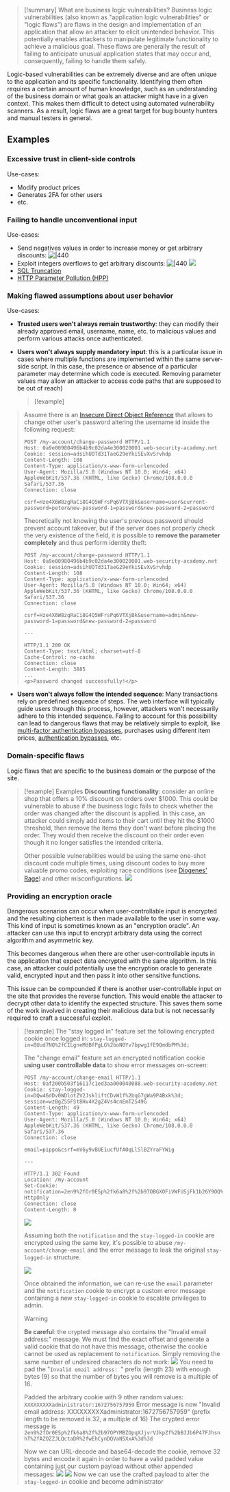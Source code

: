 >[!summary] What are business logic vulnerabilities?
>Business logic vulnerabilities (also known as "application logic vulnerabilities" or "logic flaws") are flaws in the design and implementation of an application that allow an attacker to elicit unintended behavior. This potentially enables attackers to manipulate legitimate functionality to achieve a malicious goal. These flaws are generally the result of failing to anticipate unusual application states that may occur and, consequently, failing to handle them safely.

Logic-based vulnerabilities can be extremely diverse and are often unique to the application and its specific functionality. Identifying them often requires a certain amount of human knowledge, such as an understanding of the business domain or what goals an attacker might have in a given context. This makes them difficult to detect using automated vulnerability scanners. As a result, logic flaws are a great target for bug bounty hunters and manual testers in general.

## Examples

### Excessive trust in client-side controls 

Use-cases:

- Modify product prices
- Generates 2FA for other users
- etc.

### Failing to handle unconventional input

Use-cases:
- Send negatives values in order to increase money or get arbitrary discounts: ![|440](../../zzz_res/attachments/BusinessLogic-ArbitraryDiscount.png)
- Exploit integers overflows to get arbitrary discounts: ![|440](../../zzz_res/attachments/BusinessLogic-ArbitraryDiscount2.png) ![](../../zzz_res/attachments/BusinessLogic-ArbitraryDiscount3.png)
- [SQL Truncation](SQL%20Truncation.md)
- [HTTP Parameter Pollution (HPP)](HTTP%20Parameter%20Pollution%20(HPP).md)

### Making flawed assumptions about user behavior

Use-cases:

- **Trusted users won't always remain trustworthy**: they can modify their already approved email, username, name, etc. to malicious values and perform various attacks once authenticated.

- **Users won't always supply mandatory input**: this is a particular issue in cases where multiple functions are implemented within the same server-side script. In this case, the presence or absence of a particular parameter may determine which code is executed. Removing parameter values may allow an attacker to access code paths that are supposed to be out of reach)
  >[!example]
>Assume there is an [Insecure Direct Object Reference](Access%20control%20vulnerabilities.md#Insecure%20Direct%20Object%20Reference) that allows to change other user's password altering the username id inside the following request:
>
>```http
>POST /my-account/change-password HTTP/1.1
>Host: 0a9e00980496b4b9c02da4e300020001.web-security-academy.net
>Cookie: session=adsihUOTd31TaeG29eYkiSEvXvSrvhdp
>Content-Length: 108
>Content-Type: application/x-www-form-urlencoded
>User-Agent: Mozilla/5.0 (Windows NT 10.0; Win64; x64) AppleWebKit/537.36 (KHTML, like Gecko) Chrome/108.0.0.0 Safari/537.36
>Connection: close
>
>csrf=Hze4X6W8zgRaCi8G4Q5WFrsPq6VTXjBk&username=user&current-password=peter&new-password-1=password&new-password-2=password
>```
>Theoretically not knowing the user's previous password should prevent account takeover, but if the server does not properly check the very existence of the field, it is possible to **remove the parameter completely** and thus perform identity theft: 
>
>```http
>POST /my-account/change-password HTTP/1.1
>Host: 0a9e00980496b4b9c02da4e300020001.web-security-academy.net
>Cookie: session=adsihUOTd31TaeG29eYkiSEvXvSrvhdp
>Content-Length: 108
>Content-Type: application/x-www-form-urlencoded
>User-Agent: Mozilla/5.0 (Windows NT 10.0; Win64; x64) AppleWebKit/537.36 (KHTML, like Gecko) Chrome/108.0.0.0 Safari/537.36
>Connection: close
>
>csrf=Hze4X6W8zgRaCi8G4Q5WFrsPq6VTXjBk&username=admin&new-password-1=password&new-password-2=password
>
>---
>
>HTTP/1.1 200 OK
>Content-Type: text/html; charset=utf-8
>Cache-Control: no-cache
>Connection: close
>Content-Length: 3885
>...
><p>Password changed successfully!</p>
>```

- **Users won't always follow the intended sequence**: Many transactions rely on predefined sequence of steps. The web interface will typically guide users through this process, however, attackers won't necessarily adhere to this intended sequence. Failing to account for this possibility can lead to dangerous flaws that may be relatively simple to exploit, like [multi-factor authentication bypasses](Authentication%20Attacks.md#Multi-factor%20authentication%20attacks), purchases using different item prices, [authentication bypasses](Authentication%20Attacks.md), etc.

### Domain-specific flaws

Logic flaws that are specific to the business domain or the purpose of the site. 

>[!example] Examples
>**Discounting functionality**: consider an online shop that offers a 10% discount on orders over $1000. This could be vulnerable to abuse if the business logic fails to check whether the order was changed after the discount is applied. In this case, an attacker could simply add items to their cart until they hit the $1000 threshold, then remove the items they don't want before placing the order. They would then receive the discount on their order even though it no longer satisfies the intended criteria. 
>
>Other possible vulnerabilities would be using the same one-shot discount code multiple times, using discount codes to buy more valuable promo codes, exploiting race conditions (see [Diogenes' Rage](../../Play%20ground/CTFs/Diogenes'%20Rage.md)) and other misconfigurations.
> ![](../../zzz_res/attachments/business-logic_discount1.png)

### Providing an encryption oracle

Dangerous scenarios can occur when user-controllable input is encrypted and the resulting ciphertext is then made available to the user in some way. This kind of input is sometimes known as an "encryption oracle". An attacker can use this input to encrypt arbitrary data using the correct algorithm and asymmetric key.

This becomes dangerous when there are other user-controllable inputs in the application that expect data encrypted with the same algorithm. In this case, an attacker could potentially use the encryption oracle to generate valid, encrypted input and then pass it into other sensitive functions.

This issue can be compounded if there is another user-controllable input on the site that provides the reverse function. This would enable the attacker to decrypt other data to identify the expected structure. This saves them some of the work involved in creating their malicious data but is not necessarily required to craft a successful exploit.

>[!example]
>The "stay logged in" feature set the following encrypted cookie once logged in: `stay-logged-in=BUud7NQ%2fCILgneMdBfPgLG%2boN0Yv7bpwg1fE9QmdbPM%3d;`
>
>The "change email" feature set an encrypted notification cookie **using user controllable data** to show error messages on-screen: 
>```http
>POST /my-account/change-email HTTP/1.1
>Host: 0af200b503f16117c1ed3aa000040088.web-security-academy.net
>Cookie: stay-logged-in=DQw46dDv0WDlotZV2JskliftCDvW1f%2bqG7gWa9P4Bxk%3d; session=wzBgZS5FSt8Hv4X2gZ4Vs4cnEmT2S49G
>Content-Length: 49
>Content-Type: application/x-www-form-urlencoded
>User-Agent: Mozilla/5.0 (Windows NT 10.0; Win64; x64) AppleWebKit/537.36 (KHTML, like Gecko) Chrome/108.0.0.0 Safari/537.36
>Connection: close
>
>email=pippo&csrf=mV6y9vBUE1ucfUfA0qLlSlBZYraFYWig
>
> ---
>
>HTTP/1.1 302 Found
>Location: /my-account
>Set-Cookie: notification=2en9%2fOr0ESp%2fk6a8%2f%2b97OBGXOFiVWFUSjFk1b26Y9OQ%3d; HttpOnly
>Connection: close
>Content-Length: 0
>```
>![](../../zzz_res/attachments/business-logic_oracle1.png)
>
>Assuming both the `notification` and the `stay-logged-in` cookie are encrypted using the same key, it's possible to abuse `/my-account/change-email` and the error message to leak the original `stay-logged-in` structure.
>
>![](../../zzz_res/attachments/business-logic_oracle2.png)
>
>Once obtained the information, we can re-use the `email` parameter and the `notification` cookie to encrypt a custom error message containing a new `stay-logged-in` cookie to escalate privileges to admin. 
>>[!warning]
>>**Be careful**: the crypted message also contains the "Invalid email address:" message. We must find the exact offset and generate a valid cookie that do not have this message, otherwise the cookie cannot be used as replacement to `notification`. Simply removing the same number of undesired characters do not work:
>>![](../../zzz_res/attachments/business-logic_oracle3.png)
>>You need to pad the "`Invalid email address: `" prefix (length 23) with enough bytes (9) so that the number of bytes you will remove is a multiple of 16.
>
> Padded the arbitrary cookie with 9 other random values: `XXXXXXXXXadministrator:1672756757959`
> Error message is now "Invalid email address: XXXXXXXXXadministrator:1672756757959" (prefix length to be removed is 32, a multiple of 16)
> The crypted error message is `2en9%2fOr0ESp%2fk6a8%2f%2b97OPYMBZOpqXJjvrVJkpZf%2bBJJb6P47FJhsnhT%2fAZOZZJLQctaDR%2fwEhCynDQVaN5XxA%3d%3d`
>
>Now we can URL-decode and base64-decode the cookie, remove 32 bytes and encode it again in order to have a valid padded value containing just our custom payload without other appended messages:
>![](../../zzz_res/attachments/business-logic_oracle4.png)
> ![](../../zzz_res/attachments/business-logic_oracle5.png)
> Now we can use the crafted payload to alter the `stay-logged-in` cookie and become administrator





